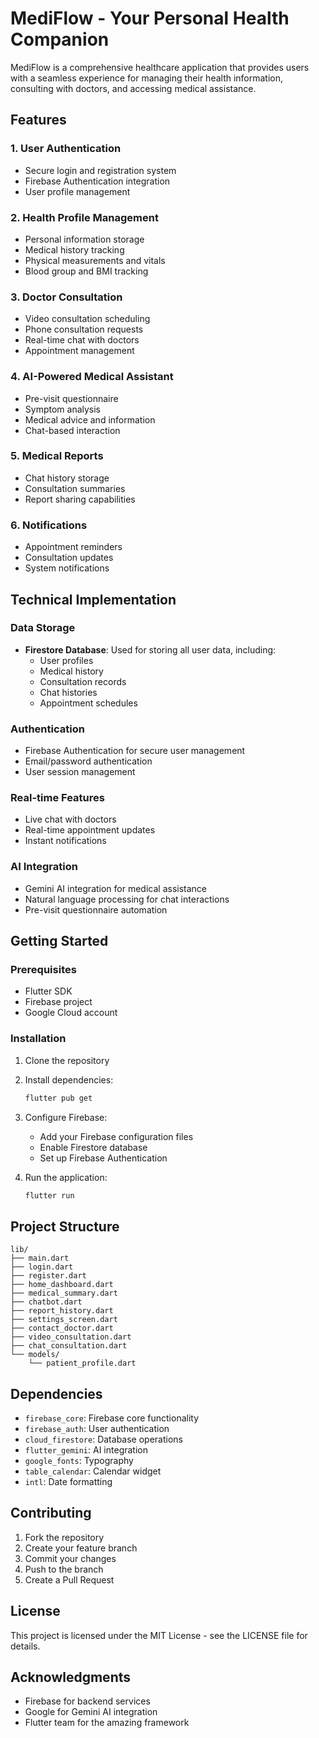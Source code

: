 # MediFlow - Your Personal Health Companion

MediFlow is a comprehensive healthcare application that provides users with a seamless experience for managing their health information, consulting with doctors, and accessing medical assistance.

## Features

### 1. User Authentication
- Secure login and registration system
- Firebase Authentication integration
- User profile management

### 2. Health Profile Management
- Personal information storage
- Medical history tracking
- Physical measurements and vitals
- Blood group and BMI tracking

### 3. Doctor Consultation
- Video consultation scheduling
- Phone consultation requests
- Real-time chat with doctors
- Appointment management

### 4. AI-Powered Medical Assistant
- Pre-visit questionnaire
- Symptom analysis
- Medical advice and information
- Chat-based interaction

### 5. Medical Reports
- Chat history storage
- Consultation summaries
- Report sharing capabilities

### 6. Notifications
- Appointment reminders
- Consultation updates
- System notifications

## Technical Implementation

### Data Storage
- **Firestore Database**: Used for storing all user data, including:
  - User profiles
  - Medical history
  - Consultation records
  - Chat histories
  - Appointment schedules

### Authentication
- Firebase Authentication for secure user management
- Email/password authentication
- User session management

### Real-time Features
- Live chat with doctors
- Real-time appointment updates
- Instant notifications

### AI Integration
- Gemini AI integration for medical assistance
- Natural language processing for chat interactions
- Pre-visit questionnaire automation

## Getting Started

### Prerequisites
- Flutter SDK
- Firebase project
- Google Cloud account

### Installation
1. Clone the repository
2. Install dependencies:
   ```bash
   flutter pub get
   ```
3. Configure Firebase:
   - Add your Firebase configuration files
   - Enable Firestore database
   - Set up Firebase Authentication

4. Run the application:
   ```bash
   flutter run
   ```

## Project Structure
```
lib/
├── main.dart
├── login.dart
├── register.dart
├── home_dashboard.dart
├── medical_summary.dart
├── chatbot.dart
├── report_history.dart
├── settings_screen.dart
├── contact_doctor.dart
├── video_consultation.dart
├── chat_consultation.dart
└── models/
    └── patient_profile.dart
```

## Dependencies
- `firebase_core`: Firebase core functionality
- `firebase_auth`: User authentication
- `cloud_firestore`: Database operations
- `flutter_gemini`: AI integration
- `google_fonts`: Typography
- `table_calendar`: Calendar widget
- `intl`: Date formatting

## Contributing
1. Fork the repository
2. Create your feature branch
3. Commit your changes
4. Push to the branch
5. Create a Pull Request

## License
This project is licensed under the MIT License - see the LICENSE file for details.

## Acknowledgments
- Firebase for backend services
- Google for Gemini AI integration
- Flutter team for the amazing framework


 
